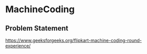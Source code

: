 # MachineCoding
## Problem Statement
https://www.geeksforgeeks.org/flipkart-machine-coding-round-experience/

